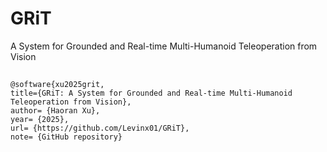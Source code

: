 # GRiT
A System for Grounded and Real-time Multi-Humanoid Teleoperation from Vision

## 
```
@software{xu2025grit,
title={GRiT: A System for Grounded and Real-time Multi-Humanoid Teleoperation from Vision},
author= {Haoran Xu},
year= {2025},
url= {https://github.com/Levinx01/GRiT},
note= {GitHub repository}
```
